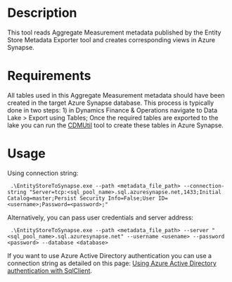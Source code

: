 ﻿# Description

This tool reads Aggregate Measurement metadata published by the Entity Store Metadata Exporter tool and creates corresponding views in Azure Synapse.

# Requirements

All tables used in this Aggregate Measurement metadata should have been created in the target Azure Synapse database. This process is typically done in two steps: 1) in Dynamics Finance & Operations navigate to Data Lake > Export using Tables; Once the required tables are exported to the lake you can run the [CDMUtil](https://github.com/microsoft/Dynamics-365-FastTrack-Implementation-Assets) tool to create these tables in Azure Synapse.

# Usage

Using connection string:
```
 .\EntityStoreToSynapse.exe --path <metadata_file_path> --connection-string "Server=tcp:<sql_pool_name>.sql.azuresynapse.net,1433;Initial Catalog=master;Persist Security Info=False;User ID=<username>;Password=<password>;"
```

Alternatively, you can pass user credentials and server address:

```
 .\EntityStoreToSynapse.exe --path <metadata_file_path> --server "<sql_pool_name>.sql.azuresynapse.net" --username <usename> --password <password> --database <database>
```

If you want to use Azure Active Directory authentication you can use a connection string as detailed on this page: [Using Azure Active Directory authentication with SqlClient](https://docs.microsoft.com/en-us/sql/connect/ado-net/sql/azure-active-directory-authentication?view=sql-server-ver15).
